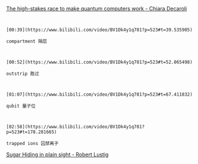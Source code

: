 [The high-stakes race to make quantum computers work - Chiara Decaroli](https://www.bilibili.com/video/BV1Dk4y1q781?p=523)

```ad-note


[00:39](https://www.bilibili.com/video/BV1Dk4y1q781?p=523#t=39.535905)

compartment 隔层

```

```ad-note


[00:52](https://www.bilibili.com/video/BV1Dk4y1q781?p=523#t=52.065498)

outstrip 胜过

```

```ad-note


[01:07](https://www.bilibili.com/video/BV1Dk4y1q781?p=523#t=67.411832)

qubit 量子位

```

```ad-note


[02:58](https://www.bilibili.com/video/BV1Dk4y1q781?p=523#t=178.281665)

trapped ions 囚禁离子

```

[Sugar Hiding in plain sight - Robert Lustig](https://www.bilibili.com/video/BV1Dk4y1q781?p=524)